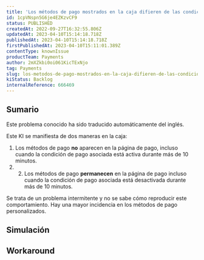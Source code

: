 ```yaml
---
title: 'Los métodos de pago mostrados en la caja difieren de las condiciones de pago activas.'
id: 1cpVNspn5G6je4EZKzvCF9
status: PUBLISHED
createdAt: 2022-09-27T16:32:55.806Z
updatedAt: 2023-04-10T15:14:18.718Z
publishedAt: 2023-04-10T15:14:18.718Z
firstPublishedAt: 2023-04-10T15:11:01.389Z
contentType: knownIssue
productTeam: Payments
author: 2mXZkbi0oi061KicTExNjo
tag: Payments
slug: los-metodos-de-pago-mostrados-en-la-caja-difieren-de-las-condiciones-de-pago-activas
kiStatus: Backlog
internalReference: 666469
---
```


## Sumario

<div class="alert alert-info">
  <p>Este problema conocido ha sido traducido automáticamente del inglés.</p>
</div>


Este KI se manifiesta de dos maneras en la caja:

1. Los métodos de pago **no** aparecen en la página de pago, incluso cuando la condición de pago asociada está activa durante más de 10 minutos.
2. 2. Los métodos de pago **permanecen** en la página de pago incluso cuando la condición de pago asociada está desactivada durante más de 10 minutos.

Se trata de un problema intermitente y no se sabe cómo reproducir este comportamiento. Hay una mayor incidencia en los métodos de pago personalizados.


##

## Simulación



## Workaround



